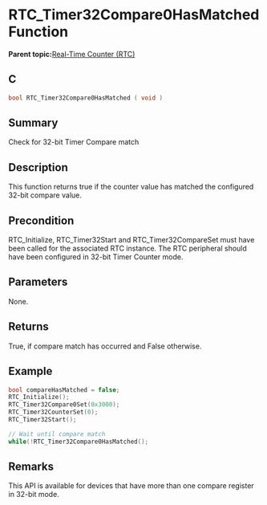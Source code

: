 # RTC\_Timer32Compare0HasMatched Function

**Parent topic:**[Real-Time Counter \(RTC\)](GUID-3578D06D-FEC5-4769-ADC7-0D46730CD973.md)

## C

```c
bool RTC_Timer32Compare0HasMatched ( void )
```

## Summary

Check for 32-bit Timer Compare match

## Description

This function returns true if the counter value has matched the configured<br />32-bit compare value.

## Precondition

RTC\_Initialize, RTC\_Timer32Start and RTC\_Timer32CompareSet must have been called for the associated RTC instance. The RTC peripheral should have been configured in 32-bit Timer Counter mode.

## Parameters

None.

## Returns

True, if compare match has occurred and False otherwise.

## Example

```c
bool compareHasMatched = false;
RTC_Initialize();
RTC_Timer32Compare0Set(0x3000);
RTC_Timer32CounterSet(0);
RTC_Timer32Start();

// Wait until compare match
while(!RTC_Timer32Compare0HasMatched();

```

## Remarks

This API is available for devices that have more than one compare register in 32-bit mode.

